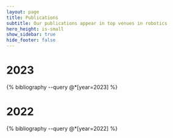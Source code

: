 ```yaml
---
layout: page
title: Publications
subtitle: Our publications appear in top venues in robotics
hero_height: is-small
show_sidebar: true
hide_footer: false
---
```


# 2023
{% bibliography --query @*[year=2023] %}

# 2022
{% bibliography --query @*[year=2022] %}
